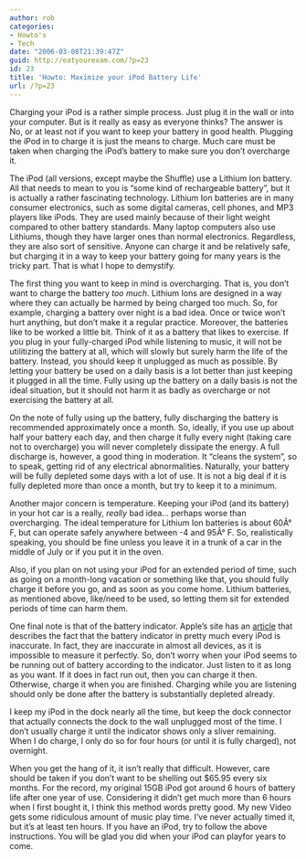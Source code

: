 ```yaml
---
author: rob
categories:
- Howto's
- Tech
date: "2006-03-08T21:39:47Z"
guid: http://eatyourexam.com/?p=23
id: 23
title: 'Howto: Maximize your iPod Battery Life'
url: /?p=23
---
```

Charging your iPod is a rather simple process. Just plug it in the wall or into your computer. But is it really as easy as everyone thinks? The answer is No, or at least not if you want to keep your battery in good health. Plugging the iPod in to charge it is just the means to charge. Much care must be taken when charging the iPod&#8217;s battery to make sure you don&#8217;t overcharge it.

The iPod (all versions, except maybe the Shuffle) use a Lithium Ion battery. All that needs to mean to you is &#8220;some kind of rechargeable battery&#8221;, but it is actually a rather fascinating technology. Lithium Ion batteries are in many consumer electronics, such as some digital cameras, cell phones, and MP3 players like iPods. They are used mainly because of their light weight compared to other battery standards. Many laptop computers also use Lithiums, though they have larger ones than normal electronics. Regardless, they are also sort of sensitive. Anyone can charge it and be relatively safe, but charging it in a way to keep your battery going for many years is the tricky part. That is what I hope to demystify.

The first thing you want to keep in mind is overcharging. That is, you don&#8217;t want to charge the battery _too much_. Lithium Ions are designed in a way where they can actually be harmed by being charged too much. So, for example, charging a battery over night is a bad idea. Once or twice won&#8217;t hurt anything, but don&#8217;t make it a regular practice. Moreover, the batteries like to be worked a little bit. Think of it as a battery that likes to exercise. If you plug in your fully-charged iPod while listening to music, it will not be utilitizing the battery at all, which will slowly but surely harm the life of the battery. Instead, you should keep it unplugged as much as possible. By letting your battery be used on a daily basis is a lot better than just keeping it plugged in all the time. Fully using up the battery on a daily basis is not the ideal situation, but it should not harm it as badly as overcharge or not exercising the battery at all.

On the note of fully using up the battery, fully discharging the battery is recommended approximately once a month. So, ideally, if you use up about half your battery each day, and then charge it fully every night (taking care not to overcharge) you will never completely dissipate the energy. A full discharge is, however, a good thing in moderation. It &#8220;cleans the system&#8221;, so to speak, getting rid of any electrical abnormalities. Naturally, your battery will be fully depleted some days with a lot of use. It is not a big deal if it is fully depleted more than once a month, but try to keep it to a minimum.

Another major concern is temperature. Keeping your iPod (and its battery) in your hot car is a really, _really_ bad idea&#8230; perhaps worse than overcharging. The ideal temperature for Lithium Ion batteries is about 60Â° F, but can operate safely anywhere between -4 and 95Â° F. So, realistically speaking, you should be fine unless you leave it in a trunk of a car in the middle of July or if you put it in the oven.

Also, if you plan on not using your iPod for an extended period of time, such as going on a month-long vacation or something like that, you should fully charge it before you go, and as soon as you come home. Lithium batteries, as mentioned above, like/need to be used, so letting them sit for extended periods of time can harm them.

One final note is that of the battery indicator. Apple&#8217;s site has an [article](http://docs.info.apple.com/article.html?artnum=61475) that describes the fact that the battery indicator in pretty much every iPod is inaccurate. In fact, they are inaccurate in almost all devices, as it is impossible to measure it perfectly. So, don&#8217;t worry when your iPod seems to be running out of battery according to the indicator. Just listen to it as long as you want. If it does in fact run out, then you can charge it then. Otherwise, charge it when you are finished. Charging while you are listening should only be done after the battery is substantially depleted already.

I keep my iPod in the dock nearly all the time, but keep the dock connector that actually connects the dock to the wall unplugged most of the time. I don&#8217;t usually charge it until the indicator shows only a sliver remaining. When I do charge, I only do so for four hours (or until it is fully charged), not overnight.

When you get the hang of it, it isn&#8217;t really that difficult. However, care should be taken if you don&#8217;t want to be shelling out $65.95 every six months. For the record, my original 15GB iPod got around 6 hours of battery life after one year of use. Considering it didn&#8217;t get much more than 6 hours when I first bought it, I think this method words pretty good. My new Video gets some ridiculous amount of music play time. I&#8217;ve never actually timed it, but it&#8217;s at least ten hours. If you have an iPod, try to follow the above instructions. You will be glad you did when your iPod can playfor years to come.